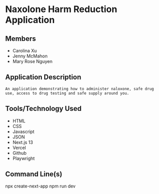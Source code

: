 # Naxolone Harm Reduction Application

## Members

- Carolina Xu
- Jenny McMahon
- Mary Rose Nguyen

## Application Description

```
An application demonstrating how to administer naloxone, safe drug use, access to drug testing and safe supply around you.

```

## Tools/Technology Used

- HTML
- CSS
- Javascript
- JSON
- Next.js 13
- Vercel
- Github
- Playwright

## Command Line(s)

npx create-next-app
npm run dev

